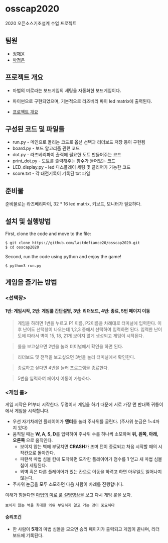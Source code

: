 # osscap2020

2020 오픈소스기초설계 수업 프로젝트

## 팀원

* [정재윤](http://www.github.com/lastdefiance20)
* [박정은](http://www.github.com/parkjungeun1013)

## 프로젝트 개요
* 마법의 미로라는 보드게임의 세팅을 자동화한 보드게임이다.
* 파이썬으로 구현되었으며, 기본적으로 라즈베리 파이 led matrix에 출력된다.

* [프로젝트 개요](./Project%20proposal_team%208%20-%20ver2.pdf)

## 구성된 코드 및 파일들

- run.py - 메인으로 돌리는 코드로 옵션 선택과 리더보드 저장 등이 구현됨
- board.py - 보드 알고리즘 관련 코드
- dot.py - 라즈베리파이 출력에 필요한 도트 만들어주는 코드
- print_dot.py - 도트를 출력해주는 함수가 들어있는 코드
- LED_display.py - led 디스플레이 세팅 및 클리어가 가능한 코드
- score.txt - 각 대전기록이 기록된 txt 파일

## 준비물

준비물로는 라즈베리파이, 32 * 16 led matrix, 키보드, 모니터가 필요하다. 

## 설치 및 실행방법

First, clone the code and move to the file:

```
$ git clone https://github.com/lastdefiance20/osscap2020.git
$ cd osscap2020
```

Second, run the code using python and enjoy the game!

```
$ python3 run.py
```

## 게임을 즐기는 방법

### <선택창>

#### 1번: 게임시작, 2번: 게임룰 간단설명, 3번: 리더보드, 4번: 종료, 5번 페이지 이동

> 게임을 하려면 1번을 누르고 P1 이름, P2이름을 차례대로 터미널에 입력한다. 이후 난이도 선택창이 나오는데 1,2,3 중에서 선택하여 입력하면 된다. 입력한 난이도에 따라서 벽이 15, 18, 21개 보이지 않게 생성되고 게임이 시작된다.

> 룰을 보고싶으면 2번을 눌러 터미널에서 확인을 하면 된다.

> 리더보드 및 전적을 보고싶으면 3번을 눌러 터미널에서 확인한다.

> 종료하고 싶다면 4번을 눌러 프로그램을 종료한다.

> 5번을 입력하여 페이지 이동이 가능하다.


### <게임 룰>
게임 시작은 P1부터 시작한다. 두명이서 게임을 하기 때문에 서로 가장 먼 반대쪽 귀퉁이에서 게임을 시작합니다.

+ 우선 자기차례인 플레이어가 **엔터**를 눌러 주사위를 굴린다. (주사위 눈금은 1~4까지 있다)
+ 움직일 때는 **W, A, S, D**를 입력하여 주사위 수를 하나씩 소모하며 **위, 왼쪽, 아래, 오른쪽** 으로 움직인다.
  + 보이지 않는 벽에 부딪치면 **CRASH**가 뜨며 턴이 종료되고 처음 시작할 때의 시작칸으로 돌아간다.
  + 파란색 마법 심볼 칸에 도착하면 도착한 플레이어가 점수를 **1** 얻고 새 마법 심볼 칩이 세팅된다.
  + 외벽 혹은 다른 플레이어가 있는 칸으로 이동을 하려고 하면 아무일도 일어나지 않는다.
+ 주사위 눈금을 모두 소모하면 다음 사람이 차례를 진행합니다.

이해가 힘들다면 [마법의 미로 룰 설명영상](https://www.youtube.com/watch?v=IQlCOqgsUzA)을 보고 다시 게임 룰을 보자.

```
보이지 않는 벽을 최대한 외워 부딪히지 않고 가는 것이 중요하다
```
#### 승리조건
+ 한 사람이 **5개**의 마법 심볼을 모으면 승리 페이지가 출력되고 게임이 끝나며, 리더보드에 기록된다.
